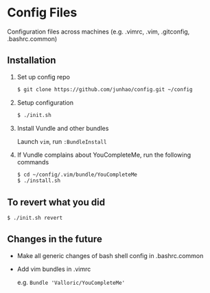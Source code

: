 Config Files
======
Configuration files across machines
(e.g. .vimrc, .vim, .gitconfig, .bashrc.common)

Installation
----
1.  Set up config repo

    ```sh
    $ git clone https://github.com/junhao/config.git ~/config
    ```
2.  Setup configuration

    ```sh
    $ ./init.sh
    ```
3.  Install Vundle and other bundles

    Launch `vim`, run `:BundleInstall`
4. If Vundle complains about YouCompleteMe, run the following commands

    ```sh
    $ cd ~/config/.vim/bundle/YouCompleteMe
    $ ./install.sh
    ```

To revert what you did
----
```sh
$ ./init.sh revert
```

Changes in the future
----
- Make all generic changes of bash shell config in .bashrc.common

- Add vim bundles in .vimrc

    e.g. `Bundle 'Valloric/YouCompleteMe'`

